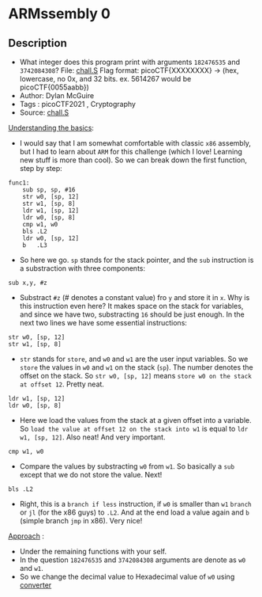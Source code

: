 # ARMssembly 0

## Description
- What integer does this program print with arguments `182476535` and `3742084308`? File: [chall.S](./chall.S) Flag format: picoCTF{XXXXXXXX} -> (hex, lowercase, no 0x, and 32 bits. ex. 5614267 would be picoCTF{0055aabb})
- Author: Dylan McGuire
- Tags  : picoCTF2021 , Cryptography
- Source: [chall.S](./chall.S)

<ins>Understanding the basics</ins>:

- I would say that I am somewhat comfortable with classic `x86` assembly, but I had to learn about `ARM` for this challenge (which I love! Learning new stuff is more than cool). So we can break down the first function, step by step:
```arm
func1:
	sub	sp, sp, #16  
	str	w0, [sp, 12]  
	str	w1, [sp, 8]  
	ldr	w1, [sp, 12] 
	ldr	w0, [sp, 8]   
	cmp	w1, w0       
	bls	.L2          
	ldr	w0, [sp, 12] 
	b	.L3
```
- So here we go. `sp` stands for the stack pointer, and the `sub` instruction is a substraction with three components:
```
sub x,y, #z
```
- Substract `#z` (# denotes a constant value) fro `y` and store it in `x`. Why is this instruction even here? It makes space on the stack for variables, and since we have two, substracting `16` should be just enough. In the next two lines we have some essential instructions:
```
str	w0, [sp, 12]  
str	w1, [sp, 8]
```
- `str` stands for `store`, and `w0` and `w1` are the user input variables. So we `store` the values in `w0` and `w1`  on the stack (`sp`). The number denotes the offset on the stack. So `str	w0, [sp, 12]` means `store w0 on the stack at offset 12`. Pretty neat.
```
ldr	w1, [sp, 12] 
ldr	w0, [sp, 8]
```
- Here we load the values from the stack at a given offset into a variable. So `load the value at offset 12 on the stack into w1` is equal to `ldr w1, [sp, 12]`. Also neat! And very important.
```
cmp	w1, w0
``` 
- Compare the values by substracting `w0` from `w1`. So basically a `sub` except that we do not store the value. Next!
```
bls .L2
```
- Right, this is a `branch if less` instruction, if `w0` is smaller than `w1` `branch` or `jl` (for the x86 guys) to `.L2`. And at the end load a value again and `b` (simple branch `jmp` in x86). Very nice! 

<ins>Approach</ins> :

- Under the remaining functions with your self.
- In the question `182476535` and `3742084308` arguments are denote as `w0` and `w1`.
- So we change the decimal value to Hexadecimal value of `w0` using [converter](https://www.rapidtables.com/convert/number/decimal-to-hex.html)

